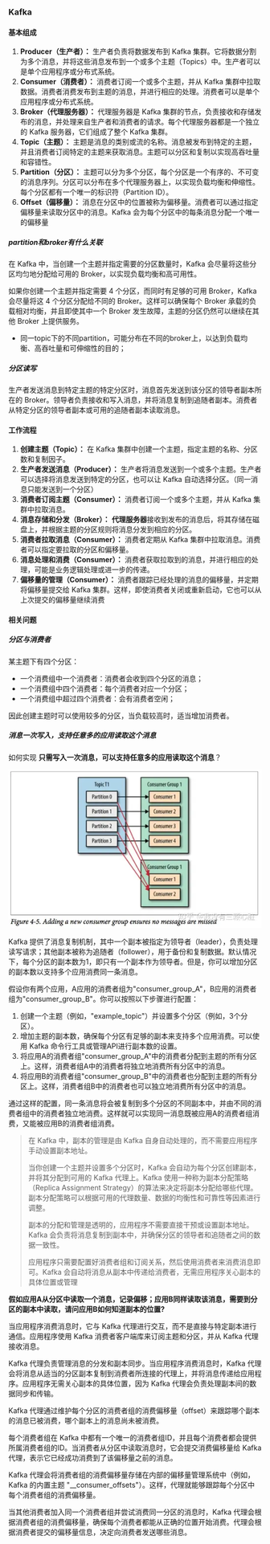 ### Kafka

#### 基本组成

1. **Producer（生产者）：** 生产者负责将数据发布到 Kafka 集群。它将数据分割为多个消息，并将这些消息发布到一个或多个主题（Topics）中。生产者可以是单个应用程序或分布式系统。
2. **Consumer（消费者）：** 消费者订阅一个或多个主题，并从 Kafka 集群中拉取数据。消费者消费发布到主题的消息，并进行相应的处理。消费者可以是单个应用程序或分布式系统。
3. **Broker（代理服务器）：** 代理服务器是 Kafka 集群的节点，负责接收和存储发布的消息，并处理来自生产者和消费者的请求。每个代理服务器都是一个独立的 Kafka 服务器，它们组成了整个 Kafka 集群。
4. **Topic（主题）：** 主题是消息的类别或流的名称。消息被发布到特定的主题，并且消费者订阅特定的主题来获取消息。主题可以分区和复制以实现高吞吐量和容错性。
5. **Partition（分区）：** 主题可以分为多个分区，每个分区是一个有序的、不可变的消息序列。分区可以分布在多个代理服务器上，以实现负载均衡和伸缩性。每个分区都有一个唯一的标识符（Partition ID）。
6. **Offset（偏移量）：** 消息在分区中的位置被称为偏移量。消费者可以通过指定偏移量来读取分区中的消息。Kafka 会为每个分区中的每条消息分配一个唯一的偏移量

##### partition和broker有什么关联

在 Kafka 中，当创建一个主题并指定需要的分区数量时，Kafka 会尽量将这些分区均匀地分配给可用的 Broker，以实现负载均衡和高可用性。

如果你创建一个主题并指定需要 4 个分区，而同时有足够的可用 Broker，Kafka 会尽量将这 4 个分区分配给不同的 Broker。这样可以确保每个 Broker 承载的负载相对均衡，并且即使其中一个 Broker 发生故障，主题的分区仍然可以继续在其他 Broker 上提供服务。

- 同一topic下的不同partition，可能分布在不同的broker上，以达到负载均衡、高吞吐量和可伸缩性的目的；

  



##### 分区读写

 生产者发送消息到特定主题的特定分区时，消息首先发送到该分区的领导者副本所在的 Broker。领导者负责接收和写入消息，并将消息复制到追随者副本。消费者从特定分区的领导者副本或可用的追随者副本读取消息。



#### 工作流程

1. **创建主题（Topic）：** 在 Kafka 集群中创建一个主题，指定主题的名称、分区数和复制因子。
2. **生产者发送消息（Producer）：** 生产者将消息发送到一个或多个主题。生产者可以选择将消息发送到特定的分区，也可以让 Kafka 自动选择分区。（同一消息只能发送到一个分区）
3. **消费者订阅主题（Consumer）：** 消费者订阅一个或多个主题，并从 Kafka 集群中拉取消息。
4. **消息存储和分发（Broker）：** **代理服务器**接收到发布的消息后，将其存储在磁盘上，并根据主题的分区规则将消息分发到相应的分区。
5. **消费者拉取消息（Consumer）：** 消费者定期从 Kafka 集群中拉取消息。消费者可以指定要拉取的分区和偏移量。
6. **消息处理和消费（Consumer）：** 消费者获取拉取到的消息，并进行相应的处理，可能是业务逻辑处理或进一步的传递。
7. **偏移量的管理（Consumer）：** 消费者跟踪已经处理的消息的偏移量，并定期将偏移量提交给 Kafka 集群。这样，即使消费者关闭或重新启动，它也可以从上次提交的偏移量继续消费



#### 相关问题

##### 分区与消费者

某主题下有四个分区：

- 一个消费组中一个消费者：消费者会收到四个分区的消息；
- 一个消费组中四个消费者：每个消费者对应一个分区；
- 一个消费组中超过四个消费者：会有消费者空闲；

因此创建主题时可以使用较多的分区，当负载较高时，适当增加消费者。



##### 消息一次写入，支持任意多的应用读取这个消息

如何实现 **只需写入一次消息，可以支持任意多的应用读取这个消息**？

![img](./v2-23ee29dc5c98ad266bc77fd08e42ac4f_720w.webp)

Kafka 提供了消息复制机制，其中一个副本被指定为领导者（leader），负责处理读写请求；其他副本被称为追随者（follower），用于备份和复制数据。默认情况下，每个分区的副本数为1，即只有一个副本作为领导者。但是，你可以增加分区的副本数以支持多个应用消费同一条消息。

假设你有两个应用，A应用的消费者组为"consumer_group_A"，B应用的消费者组为"consumer_group_B"。你可以按照以下步骤进行配置：

1. 创建一个主题（例如，"example_topic"）并设置多个分区（例如，3个分区）。
2. 增加主题的副本数，确保每个分区有足够的副本来支持多个应用消费。可以使用 Kafka 命令行工具或管理API进行副本数的设置。
3. 将应用A的消费者组"consumer_group_A"中的消费者分配到主题的所有分区上。这样，消费者组A中的消费者将独立地消费所有分区中的消息。
4. 将应用B的消费者组"consumer_group_B"中的消费者也分配到主题的所有分区上。这样，消费者组B中的消费者也可以独立地消费所有分区中的消息。

通过这样的配置，同一条消息将会被复制到多个分区的不同副本中，并由不同的消费者组中的消费者独立地消费。这样就可以实现同一消息既被应用A的消费者组消费，又能被应用B的消费者组消费。

> 在 Kafka 中，副本的管理是由 Kafka 自身自动处理的，而不需要应用程序手动设置副本地址。
>
> 当你创建一个主题并设置多个分区时，Kafka 会自动为每个分区创建副本，并将其分配到可用的 Kafka 代理上。Kafka 使用一种称为副本分配策略（Replica Assignment Strategy）的算法来决定将副本分配给哪些代理。副本分配策略可以根据可用的代理数量、数据的均衡性和可靠性等因素进行调整。
>
> 副本的分配和管理是透明的，应用程序不需要直接干预或设置副本地址。Kafka 会负责将消息复制到副本中，并确保分区的领导者和追随者之间的数据一致性。
>
> 应用程序只需要配置好消费者组和订阅关系，然后使用消费者来消费消息即可。Kafka 会自动将消息从副本中传递给消费者，无需应用程序关心副本的具体位置或管理

**假如应用A从分区中读取一个消息，记录偏移；应用B同样读取该消息，需要到分区的副本中读取，请问应用B如何知道副本的位置?**

当应用程序消费消息时，它与 Kafka 代理进行交互，而不是直接与特定副本进行通信。应用程序使用 Kafka 消费者客户端库来订阅主题和分区，并从 Kafka 代理接收消息。

Kafka 代理负责管理消息的分发和副本同步。当应用程序消费消息时，Kafka 代理会将消息从适当的分区副本复制到消费者所连接的代理上，并将消息传递给应用程序。应用程序无需关心副本的具体位置，因为 Kafka 代理会负责处理副本间的数据同步和传输。

Kafka 代理通过维护每个分区的消费者组的消费偏移量（offset）来跟踪哪个副本的消息已被消费，哪个副本上的消息尚未被消费。

每个消费者组在 Kafka 中都有一个唯一的消费者组ID，并且每个消费者都会提供所属消费者组的ID。当消费者从分区中读取消息时，它会提交消费偏移量给 Kafka 代理，表示它已经成功消费到了该偏移量之前的消息。

Kafka 代理会将消费者组的消费偏移量存储在内部的偏移量管理系统中（例如，Kafka 的内置主题 "__consumer_offsets"）。这样，代理就能够跟踪每个分区中每个消费者组的消费偏移量。

当其他消费者加入同一个消费者组并尝试消费同一分区的消息时，Kafka 代理会根据消费者组的消费偏移量，确保每个消费者都能从正确的位置开始消费。代理会根据消费者提交的偏移量信息，决定向消费者发送哪些消息。
